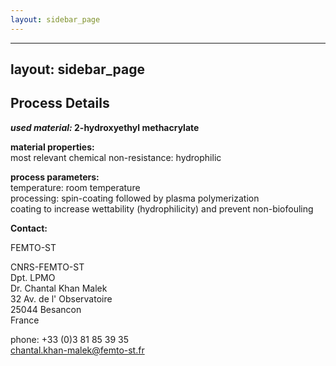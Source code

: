 ```yaml
---
layout: sidebar_page
---
```


---
layout: sidebar_page
---

## Process Details

__*used material:*	2-hydroxyethyl methacrylate__

 
	
__material properties:__  		
most relevant chemical non-resistance:	hydrophilic

	
__process parameters:__  	
temperature:	room temperature  
processing:
	spin-coating followed by plasma polymerization  
coating to increase wettability (hydrophilicity) and prevent non-biofouling
<!--break-->
__Contact:__

FEMTO-ST

CNRS-FEMTO-ST  
Dpt. LPMO  
Dr. Chantal Khan Malek  
32 Av. de l' Observatoire  
25044 Besancon  
France

phone: +33 (0)3 81 85 39 35  
chantal.khan-malek@femto-st.fr